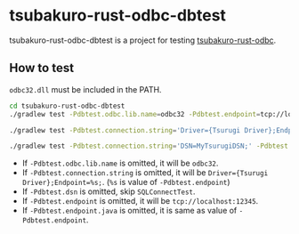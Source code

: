 # tsubakuro-rust-odbc-dbtest

tsubakuro-rust-odbc-dbtest is a project for testing [tsubakuro-rust-odbc](../tsubakuro-rust-odbc).

## How to test

`odbc32.dll` must be included in the PATH.

```bash
cd tsubakuro-rust-odbc-dbtest
./gradlew test -Pdbtest.odbc.lib.name=odbc32 -Pdbtest.endpoint=tcp://localhost:12345 -Pdbtest.endpoint.java=ipc:tsurugi
```

```bash
./gradlew test -Pdbtest.connection.string='Driver={Tsurugi Driver};Endpoint=tcp://localhost:12345;'
```

```bash
./gradlew test -Pdbtest.connection.string='DSN=MyTsurugiDSN;' -Pdbtest.dsn=MyTsurugiDSN
```

- If `-Pdbtest.odbc.lib.name` is omitted, it will be `odbc32`.
- If `-Pdbtest.connection.string` is omitted, it will be `Driver={Tsurugi Driver};Endpoint=%s;`. (`%s` is  value of `-Pdbtest.endpoint`)
- If `-Pdbtest.dsn` is omitted, skip `SQLConnectTest`.
- If `-Pdbtest.endpoint` is omitted, it will be `tcp://localhost:12345`.
- If `-Pdbtest.endpoint.java` is omitted, it is same as value of `-Pdbtest.endpoint`.